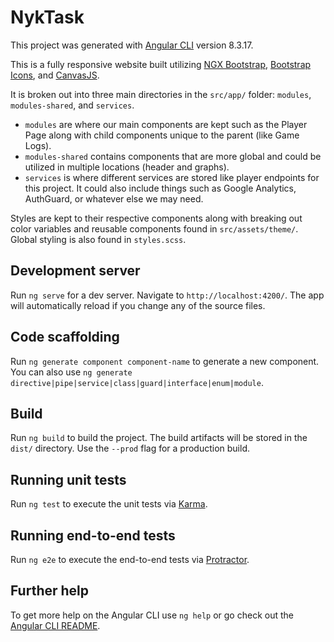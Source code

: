 # NykTask

This project was generated with [Angular CLI](https://github.com/angular/angular-cli) version 8.3.17.

This is a fully responsive website built utilizing [NGX Bootstrap](https://valor-software.com/ngx-bootstrap/#/documentation#getting-started), [Bootstrap Icons](https://icons.getbootstrap.com/), and [CanvasJS](https://canvasjs.com/angular-charts/).

It is broken out into three main directories in the `src/app/` folder: `modules`, `modules-shared`, and `services`.
- `modules` are where our main components are kept such as the Player Page along with child components unique to the parent (like Game Logs). 
- `modules-shared` contains components that are more global and could be utilized in multiple locations (header and graphs).
- `services` is where different services are stored like player endpoints for this project. It could also include things such as Google Analytics, AuthGuard, or whatever else we may need.

Styles are kept to their respective components along with breaking out color variables and reusable components found in `src/assets/theme/`. Global styling is also found in `styles.scss`.

## Development server

Run `ng serve` for a dev server. Navigate to `http://localhost:4200/`. The app will automatically reload if you change any of the source files.

## Code scaffolding

Run `ng generate component component-name` to generate a new component. You can also use `ng generate directive|pipe|service|class|guard|interface|enum|module`.

## Build

Run `ng build` to build the project. The build artifacts will be stored in the `dist/` directory. Use the `--prod` flag for a production build.

## Running unit tests

Run `ng test` to execute the unit tests via [Karma](https://karma-runner.github.io).

## Running end-to-end tests

Run `ng e2e` to execute the end-to-end tests via [Protractor](http://www.protractortest.org/).

## Further help

To get more help on the Angular CLI use `ng help` or go check out the [Angular CLI README](https://github.com/angular/angular-cli/blob/master/README.md).
